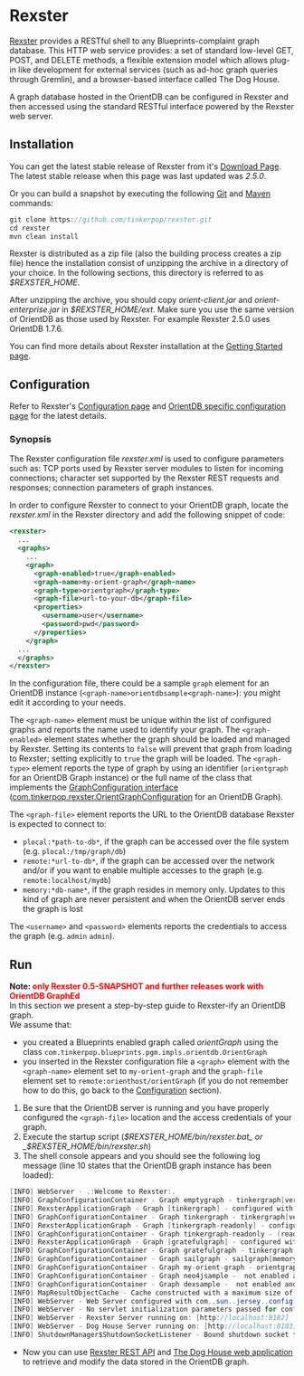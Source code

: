 # Rexster

[Rexster](https://github.com/tinkerpop/rexster/wiki/) provides a RESTful shell to any Blueprints-complaint graph database. This HTTP web service provides: a set of standard low-level GET, POST, and DELETE methods, a flexible extension model which allows plug-in like development for external services (such as ad-hoc graph queries through Gremlin), and a browser-based interface called The Dog House.

A graph database hosted in the OrientDB can be configured in Rexster and then accessed using the standard RESTful interface powered by the Rexster web server.

## Installation

You can get the latest stable release of Rexster from it's [Download Page](https://github.com/tinkerpop/rexster/downloads).  The latest stable release when this page was last updated was *2.5.0*.

Or you can build a snapshot by executing the following [Git](http://git-scm.com/) and [Maven](http://maven.apache.org/) commands:
```java
git clone https://github.com/tinkerpop/rexster.git
cd rexster
mvn clean install
```

Rexster is distributed as a zip file (also the building process creates a zip file) hence the installation consist of unzipping the archive in a directory of your choice. In the following sections, this directory is referred to as _$REXSTER_HOME_.

After unzipping the archive, you should copy *orient-client.jar* and *orient-enterprise.jar* in _$REXSTER_HOME/ext_.  Make sure you use the same version of OrientDB as those used by Rexster.  For example Rexster 2.5.0 uses OrientDB 1.7.6.

You can find more details about Rexster installation at the [Getting Started page](https://github.com/tinkerpop/rexster/wiki/Getting-Started).


## Configuration

Refer to Rexster's [Configuration page](https://github.com/tinkerpop/rexster/wiki/Rexster-Configuration) and [OrientDB specific configuration page](https://github.com/tinkerpop/rexster/wiki/Specific-Graph-Configurations#orientdb) for the latest details.

### Synopsis

The Rexster configuration file *rexster.xml* is used to configure parameters such as: TCP ports used by Rexster server modules to listen for incoming connections; character set supported by the Rexster REST requests and responses; connection parameters of graph instances.

In order to configure Rexster to connect to your OrientDB graph, locate the *rexster.xml* in the Rexster directory and add the following snippet of code:
```xml
<rexster>
  ...
  <graphs>
    ...
    <graph>
      <graph-enabled>true</graph-enabled>
      <graph-name>my-orient-graph</graph-name>
      <graph-type>orientgraph</graph-type>
      <graph-file>url-to-your-db</graph-file>
      <properties>
        <username>user</username>
        <password>pwd</password>
      </properties>
    </graph>
  ...
  </graphs>
</rexster>
```
In the configuration file, there could be a sample `graph` element for an OrientDB instance (`<graph-name>orientdbsample<graph-name>`): you might edit it according to your needs.

The `<graph-name>` element must be unique within the list of configured graphs and reports the name used to identify your graph.
The `<graph-enabled>` element states whether the graph should be loaded and managed by Rexster. Setting its contents to `false` will prevent that graph from loading to Rexster; setting explicitly to `true` the graph will be loaded.
The `<graph-type>` element reports the type of graph by using an identifier (`orientgraph` for an OrientDB Graph instance) or the full name of the class that implements the [GraphConfiguration interface](https://github.com/tinkerpop/rexster/blob/master/src/main/java/com/tinkerpop/rexster/config/GraphConfiguration.java)
([com.tinkerpop.rexster.OrientGraphConfiguration](https://github.com/orientechnologies/orientdb/blob/master/graphdb/src/main/java/com/tinkerpop/rexster/OrientGraphConfiguration.java) for an OrientDB Graph).

The `<graph-file>` element reports the URL to the OrientDB database Rexster is expected to connect to:
- `plocal:*path-to-db*`, if the graph can be accessed over the file system (e.g. `plocal:/tmp/graph/db`)
- `remote:*url-to-db*`, if the graph can be accessed over the network and/or if you want to enable multiple accesses to the graph (e.g. `remote:localhost/mydb`)
- `memory:*db-name*`, if the graph resides in memory only. Updates to this kind of graph are never persistent and when the OrientDB server ends the graph is lost

The `<username>` and `<password>` elements reports the credentials to access the graph (e.g. `admin` `admin`).


## Run

**Note: <font color="RED">only Rexster 0.5-SNAPSHOT and further releases work with OrientDB GraphEd</font>**<br/>
In this section we present a step-by-step guide to Rexster-ify an OrientDB graph.<br/>
We assume that:
- you created a Blueprints enabled graph called *orientGraph* using the class `com.tinkerpop.blueprints.pgm.impls.orientdb.OrientGraph`
- you inserted in the Rexster configuration file a `<graph>` element with the `<graph-name>` element set to `my-orient-graph` and the `graph-file` element set to `remote:orienthost/orientGraph` (if you do not remember how to do this, go back to the [Configuration](Rexster.md#configuration) section).
1. Be sure that the OrientDB server is running and you have properly configured the `<graph-file>` location and the access credentials of your graph.
1. Execute the startup script (_$REXSTER_HOME/bin/rexster.bat_ or _$REXSTER_HOME/bin/rexster.sh_)
1. The shell console appears and you should see the following log message (line 10 states that the OrientDB graph instance has been loaded):
```java
[INFO] WebServer - .:Welcome to Rexster:.
[INFO] GraphConfigurationContainer - Graph emptygraph - tinkergraph[vertices:0 edges:0] loaded
[INFO] RexsterApplicationGraph - Graph [tinkergraph] - configured with allowable namespace [tp:gremlin]
[INFO] GraphConfigurationContainer - Graph tinkergraph - tinkergraph[vertices:6 edges:6] loaded
[INFO] RexsterApplicationGraph - Graph [tinkergraph-readonly] - configured with allowable namespace [tp:gremlin]
[INFO] GraphConfigurationContainer - Graph tinkergraph-readonly - (readonly)tinkergraph[vertices:6 edges:6] loaded
[INFO] RexsterApplicationGraph - Graph [gratefulgraph] - configured with allowable namespace [tp:gremlin]
[INFO] GraphConfigurationContainer - Graph gratefulgraph - tinkergraph[vertices:809 edges:8049] loaded
[INFO] GraphConfigurationContainer - Graph sailgraph - sailgraph[memorystore] loaded
[INFO] GraphConfigurationContainer - Graph my-orient-graph - orientgraph[remote:orienthost/orientGraph] loaded
[INFO] GraphConfigurationContainer - Graph neo4jsample -  not enabled and not loaded.
[INFO] GraphConfigurationContainer - Graph dexsample -  not enabled and not loaded.
[INFO] MapResultObjectCache - Cache constructed with a maximum size of 1000
[INFO] WebServer - Web Server configured with com..sun..jersey..config..property..packages: com.tinkerpop.rexster
[INFO] WebServer - No servlet initialization parameters passed for configuration: admin-server-configuration
[INFO] WebServer - Rexster Server running on: [http://localhost:8182]
[INFO] WebServer - Dog House Server running on: [http://localhost:8183]
[INFO] ShutdownManager$ShutdownSocketListener - Bound shutdown socket to /127.0.0.1:8184. Starting listener thread for shutdown requests.
```
- Now you can use [Rexster REST API](https://github.com/tinkerpop/rexster/wiki/Basic-REST-API) and [The Dog House web application](https://github.com/tinkerpop/rexster/wiki/The-Dog-House) to retrieve and modify the data stored in the OrientDB graph.
